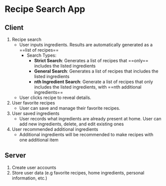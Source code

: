 # Recipe Search App

## Client

1. Recipe search
   - User inputs ingredients. Results are automatically generated as a ==list of recipes==
     - Search Types:
       - **Strict Search**: Generates a list of recipes that ==only== includes the listed ingredients
       - **General Search**: Generates a list of recipes that includes the listed ingredients
       - **nth Ingredient Search**: Generate a list of recipes that only includes the listed ingredients, with ==nth additional ingredients==
   - User clicks recipe to reveal details.
2. User favorite recipes
   - User can save and manage their favorite recipes.
3. User saved ingredients
   - User records what ingredients are already present at home. User can add new ingredients, delete, and edit existing ones
4. User recommended additional ingredients
   - Additional ingredients will be recommended to make recipes with one additional item

## Server

1. Create user accounts
2. Store user data (e.g favorite recipes, home ingredients, personal information, etc.)
